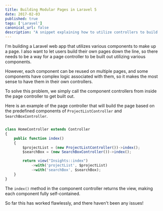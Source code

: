 ```yaml
---
title: Building Modular Pages in Laravel 5
date: 2017-02-03
published: true
tags: ['Laravel']
canonical_url: false
description: "A snippet explaining how to utilize controllers to build pages from components using Blade."
---
```


I'm building a Laravel web app that utilizes various components to make up a page. I also want to let users build their own pages down the line, so there needs to be a way for a page controller to be built out utilizing various components.

However, each component can be reused on multiple pages, and some components have complex logic associated with them, so it makes the most sense to have them in their own controllers.

To solve this problem, we simply call the component controllers from inside the page controller to get built out.

Here is an example of the page controller that will build the page based on the predefined components of `ProjectListController` and `SearchBoxController`.

```javascript

class HomeController extends Controller  
{
    public function index()
    {
        $projectList = (new ProjectListController())->index();
        $searchBox = (new SearchBoxController())->index();

        return view("Insights::index")
            ->with('projectList', $projectList)
            ->with('searchBox', $searchBox);
    }
}
```

The `index()` method in the component controller returns the view, making each component fully self-contained.

So far this has worked flawlessly, and there haven't been any issues!
